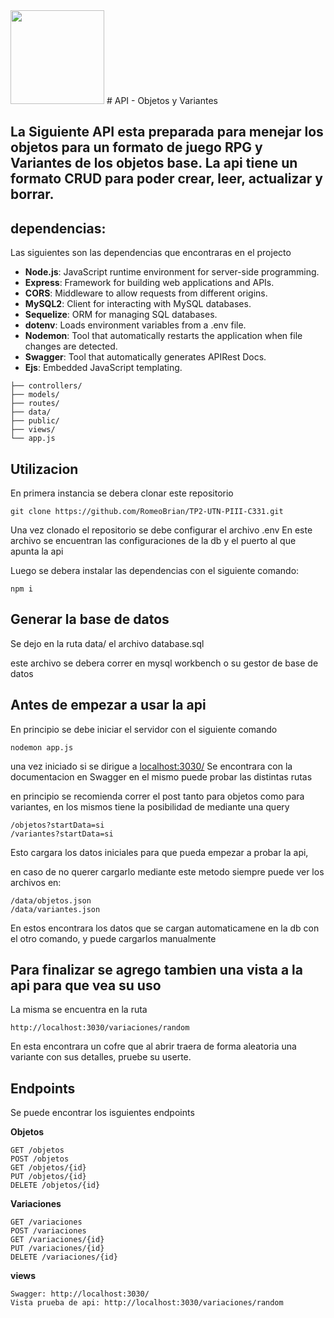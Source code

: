 <img src="assets/utn_logo.svg" width="150">
# API - Objetos y Variantes

## La Siguiente API esta preparada para menejar los objetos para un formato de juego RPG y Variantes de los objetos base. La api tiene un formato CRUD para poder crear, leer, actualizar y borrar. 

## dependencias:
Las siguientes son las dependencias que encontraras en el projecto
- **Node.js**: JavaScript runtime environment for server-side programming.
- **Express**: Framework for building web applications and APIs.
- **CORS**: Middleware to allow requests from different origins.
- **MySQL2**: Client for interacting with MySQL databases.
- **Sequelize**: ORM for managing SQL databases.
- **dotenv**: Loads environment variables from a .env file.
- **Nodemon**: Tool that automatically restarts the application when file changes are detected.
- **Swagger**: Tool that automatically generates APIRest Docs.
- **Ejs**: Embedded JavaScript templating.

```plaintext 
├── controllers/  
├── models/       
├── routes/       
├── data/
├── public/
├── views/        
└── app.js     
```

## Utilizacion

En primera instancia se debera clonar este repositorio 
```
git clone https://github.com/RomeoBrian/TP2-UTN-PIII-C331.git
```
Una vez clonado el repositorio se debe configurar el archivo .env
En este archivo se encuentran las configuraciones de la db y el puerto al que apunta la api

Luego se debera instalar las dependencias con el siguiente comando:
```
npm i
```

## Generar la base de datos 

Se dejo en la ruta data/ el archivo database.sql

este archivo se debera correr en mysql workbench o su gestor de base de datos 

## Antes de empezar a usar la api

En principio se debe iniciar el servidor con el siguiente comando

```
nodemon app.js
```

una vez iniciado si se dirigue a [localhost:3030/](http://localhost:3030/) Se encontrara con la documentacion en Swagger en el mismo puede probar las distintas rutas

en principio se recomienda correr el post tanto para objetos como para variantes, en los mismos tiene la posibilidad de mediante una query 
```
/objetos?startData=si
/variantes?startData=si
```

Esto cargara los datos iniciales para que pueda empezar a probar la api, 

en caso de no querer cargarlo mediante este metodo siempre puede ver los archivos en:
```
/data/objetos.json
/data/variantes.json
```

En estos encontrara los datos que se cargan automaticamene en la db con el otro comando, y puede cargarlos manualmente

## Para finalizar se agrego tambien una vista a la api para que vea su uso

La misma se encuentra en la ruta
```
http://localhost:3030/variaciones/random
```

En esta encontrara un cofre que al abrir traera de forma aleatoria una variante con sus detalles, pruebe su userte.

## Endpoints
Se puede encontrar los isguientes endpoints


**Objetos**
```
GET /objetos
POST /objetos
GET /objetos/{id}
PUT /objetos/{id}
DELETE /objetos/{id}
```

**Variaciones**
```
GET /variaciones
POST /variaciones
GET /variaciones/{id}
PUT /variaciones/{id}
DELETE /variaciones/{id}
```

**views**
```
Swagger: http://localhost:3030/
Vista prueba de api: http://localhost:3030/variaciones/random
```
